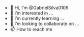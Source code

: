 - 👋 Hi, I’m @GabrielSilva0109
- 👀 I’m interested in ...
- 🌱 I’m currently learning ...
- 💞️ I’m looking to collaborate on ...
- 📫 How to reach me  
<!---
GabrielSilva0109/GabrielSilva0109 is a ✨ special ✨ repository because its `README.md` (this file) appears on your GitHub profile.
You can click the Preview link to take a look at your changes.
--->
